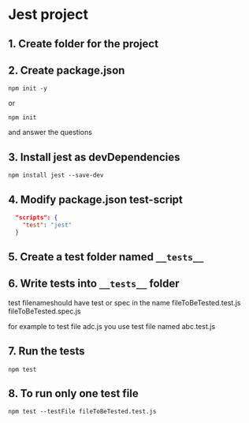 # Jest project

## 1. Create folder for the project

## 2. Create package.json

```shell
npm init -y
```

or

```shell
npm init
```

and answer the questions

## 3. Install jest as devDependencies

```shell
npm install jest --save-dev
```

## 4. Modify package.json test-script

```json
  "scripts": {
    "test": "jest"
  }
```

## 5. Create a test folder named `__tests__`

## 6. Write tests into `__tests__` folder

test filenameshould have test or spec in the name
fileToBeTested.test.js
fileToBeTested.spec.js

for example to test file adc.js you use test file named abc.test.js

## 7. Run the tests

```shell
npm test
```

## 8. To run only one test file

```
npm test --testFile fileToBeTested.test.js
```
